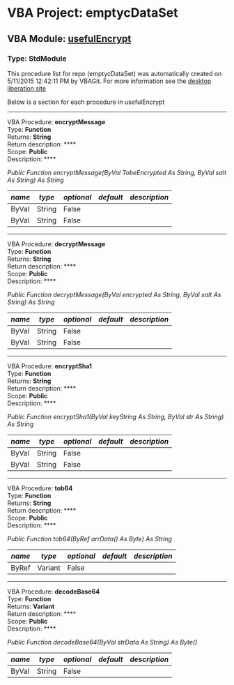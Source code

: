 # VBA Project: **emptycDataSet**
## VBA Module: **[usefulEncrypt](/libraries/usefulEncrypt.vba "source is here")**
### Type: StdModule  

This procedure list for repo (emptycDataSet) was automatically created on 5/11/2015 12:42:11 PM by VBAGit.
For more information see the [desktop liberation site](http://ramblings.mcpher.com/Home/excelquirks/drivesdk/gettinggithubready "desktop liberation")

Below is a section for each procedure in usefulEncrypt

---
VBA Procedure: **encryptMessage**  
Type: **Function**  
Returns: **String**  
Return description: ****  
Scope: **Public**  
Description: ****  

*Public Function encryptMessage(ByVal TobeEncrypted As String, ByVal salt As String) As String*  

*name*|*type*|*optional*|*default*|*description*
---|---|---|---|---
ByVal|String|False||
ByVal|String|False||


---
VBA Procedure: **decryptMessage**  
Type: **Function**  
Returns: **String**  
Return description: ****  
Scope: **Public**  
Description: ****  

*Public Function decryptMessage(ByVal encrypted As String, ByVal salt As String) As String*  

*name*|*type*|*optional*|*default*|*description*
---|---|---|---|---
ByVal|String|False||
ByVal|String|False||


---
VBA Procedure: **encryptSha1**  
Type: **Function**  
Returns: **String**  
Return description: ****  
Scope: **Public**  
Description: ****  

*Public Function encryptSha1(ByVal keyString As String, ByVal str As String) As String*  

*name*|*type*|*optional*|*default*|*description*
---|---|---|---|---
ByVal|String|False||
ByVal|String|False||


---
VBA Procedure: **tob64**  
Type: **Function**  
Returns: **String**  
Return description: ****  
Scope: **Public**  
Description: ****  

*Public Function tob64(ByRef arrData() As Byte) As String*  

*name*|*type*|*optional*|*default*|*description*
---|---|---|---|---
ByRef|Variant|False||


---
VBA Procedure: **decodeBase64**  
Type: **Function**  
Returns: **Variant**  
Return description: ****  
Scope: **Public**  
Description: ****  

*Public Function decodeBase64(ByVal strData As String) As Byte()*  

*name*|*type*|*optional*|*default*|*description*
---|---|---|---|---
ByVal|String|False||
